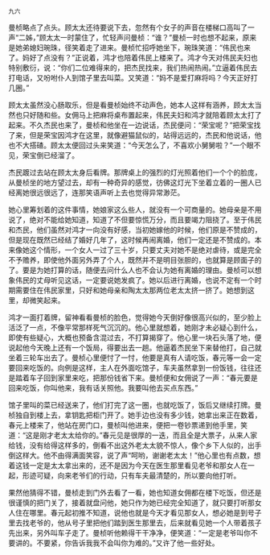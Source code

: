     九六 

   曼桢略点了点头。顾太太还待要说下去，忽然有个女子的声音在楼梯口高叫了一声“二姊，”顾太太一时蒙住了，忙轻声问曼桢：“谁？”曼桢一时也想不起来，原来是她弟媳妇琬珠，径笑着走了进来。曼桢忙招呼她坐下，琬珠笑道：“伟民也来了。妈好了点没有？”正说着，鸿才也陪着伟民上楼来了。鸿才今天对伟民夫妇也特别敷衍，说：“你们二位难得来的，把杰民找来，我们热闹热闹。”立逼着伟民去打电话，又吩咐仆人到馆子里去叫菜。又笑道：“妈不是爱打麻将吗？今天正好打几圈。”

   顾太太虽然没心肠取乐，但是看曼桢始终不动声色，她本人这样有涵养，顾太太当然也只好随和些。女佣马上把麻将桌布置起来，伟民夫妇和鸿才就陪着顾太太打了起来。不久杰民也来了，曼桢和他坐在一边说话，杰民便问：“荣宝呢？”把荣宝找了来，但是荣宝因鸿才在这里，就像避猫鼠似的，站得远远的，杰民和他说话，他也不大搭碴。顾太太便回过头来笑道：“今天怎么了，不喜欢小舅舅啦？”一个眼不见，荣宝倒已经溜了。

   杰民踱过去站在顾太太身后看牌。那牌桌上的强烈的灯光照着他们一个个的脸庞，从曼桢坐的地方望过去，却有一种奇异的感觉，彷佛这灯光下坐着立着的一圈人已经离她很远很远了，连那笑语声听上去也觉得异常渺茫。

   她心里筹划着的这件事情，她娘家这么些人，就没有一个可商量的。她母亲是不用说了，绝对不能给她知道，知道了不但要惊慌万分，而且要竭力阻挠了。至于伟民和杰民，他们虽然对鸿才一向没有好感，当初她嫁他的时候，他们原是不赞成的，但是现在既然已经结了婚好几年了，这时候再闹离婚，他们一定还是不赞成的。本来像她这个情形，一个女人一过了三十岁，只要丈夫对她不是绝对虐待，或是完全不予赡养，即使他外面另外弄了个人，既然并不是明目张胆的，也就算是顾面子的了。要是为她打算的话，随便去问什么人也不会认为她有离婚的理由。曼桢可以想象伟民的丈母听见这话，一定要说她发疯了。她以后进行离婚，也说不定有一个时期需要住在伟民家里，只好和她母亲和陶太太那两位老太太挤一挤了。她想到这里，却微笑起来。

   鸿才一面打着牌，留神看看曼桢的脸色，觉得她今天倒好像很高兴似的，至少脸上活泛了一点，不像平常那样死气沉沉的。他心里就想着，她刚才未必疑心到什么，即使有些疑心，大概也预备含混过去，不打算揭穿了。他心里一块石头落了地，便说起他今天晚上还有一个饭局，得要出去一趟。他逼着杰民坐下来替他打，自己就坐着三轮车出去了。曼桢心里便忖了一忖，他要是真有人请吃饭，春元等一会一定要回来吃饭的。向例是这样，主人在外面吃馆子，车夫虽然拿到一份饭钱，往往还是踏着车子回到家里来吃，把那份钱省下来。曼桢便和女佣说了一声：“春元要是回来吃饭，你叫他来，我有话关照他。我要叫他去买点东西。”

   馆子里叫的菜已经送来了，他们打完了这一圈，也就吃饭了，饭后又继续打牌。曼桢独自到楼上去，拿钥匙把柜门开了。她手边也没有多少钱，她拿出来正在数着，春元上楼来了，他站在房门口，曼桢叫他进来，便把一卷钞票递到他手里，笑道：“这是刚才老太太给你的。”春元见是很厚的一迭，而且全是大票子，从来人家给钱，没有给得这样多的，倒看不出这外老太太貌不惊人，像个乡下人似的，出手倒这样大。他不由得满面笑容，说了声“呵哟，谢谢老太太！”他心里也有点数，想着这钱一定是太太拿出来的，还不是因为今天在医生那里看见老爷和那女人在一起，形迹可疑，向来老爷们的行动，只有车夫最清楚的，所以要向他打听。

   果然他猜得不错，曼桢走到门外去看了一看，她也知道女佣都在楼下吃饭，但还是很谨慎的把门关了，接着就盘问他，她只作为她已经完全知道了，就只要打听那女人住在哪里。春元起初推不知道，说他也就是今天才看见那女人，想必她是到号子里去找老爷的，他从号子里把他们踏到医生那里去，后来就看见她一个人带着孩子先出来，另外叫车子走了。曼桢听他赖得干干净净，便笑道：“一定是老爷叫你不要讲的。不要紧，你告诉我我不会叫你为难的。”又许了他一些好处。

